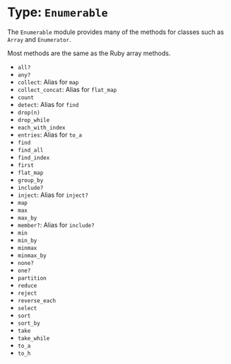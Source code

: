﻿# Type: `Enumerable`

The `Enumerable` module provides many of the methods for classes such as `Array` and `Enumerator`.

Most methods are the same as the Ruby array methods.

   * `all?`
   * `any?`
   * `collect`: Alias for `map`
   * `collect_concat`: Alias for `flat_map`
   * `count`
   * `detect`: Alias for `find`
   * `drop(n)`
   * `drop_while`
   * `each_with_index`
   * `entries`: Alias for `to_a`
   * `find`
   * `find_all`
   * `find_index`
   * `first`
   * `flat_map`
   * `group_by`
   * `include?`
   * `inject`: Alias for `inject?`
   * `map`
   * `max`
   * `max_by`
   * `member?`: Alias for `include?`
   * `min`
   * `min_by`
   * `minmax`
   * `minmax_by`
   * `none?`
   * `one?`
   * `partition`
   * `reduce`
   * `reject`
   * `reverse_each`
   * `select`
   * `sort`
   * `sort_by`
   * `take`
   * `take_while`
   * `to_a`
   * `to_h`
